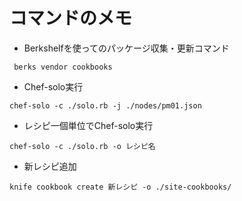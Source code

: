 # コマンドのメモ

+ Berkshelfを使ってのパッケージ収集・更新コマンド

` berks vendor cookbooks`

+ Chef-solo実行

`chef-solo -c ./solo.rb -j ./nodes/pm01.json`

+ レシピ一個単位でChef-solo実行

`chef-solo -c ./solo.rb -o レシピ名`

+ 新レシピ追加

`knife cookbook create 新レシピ -o ./site-cookbooks/`


